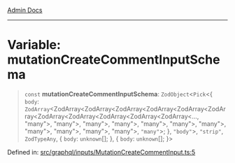 [Admin Docs](/)

***

# Variable: mutationCreateCommentInputSchema

> `const` **mutationCreateCommentInputSchema**: `ZodObject`\<`Pick`\<\{ `body`: `ZodArray`\<ZodArray\<ZodArray\<ZodArray\<ZodArray\<ZodArray\<ZodArray\<ZodArray\<ZodArray\<ZodArray\<ZodArray\<ZodArray\<..., "many"\>, "many"\>, "many"\>, "many"\>, "many"\>, "many"\>, "many"\>, "many"\>, "many"\>, "many"\>, "many"\>, `"many"`\>; \}, `"body"`\>, `"strip"`, `ZodTypeAny`, \{ `body`: `unknown`[]; \}, \{ `body`: `unknown`[]; \}\>

Defined in: [src/graphql/inputs/MutationCreateCommentInput.ts:5](https://github.com/NishantSinghhhhh/talawa-api/blob/c589e7bc1eb842c2fd40f1d8b61882c5c36978fe/src/graphql/inputs/MutationCreateCommentInput.ts#L5)
